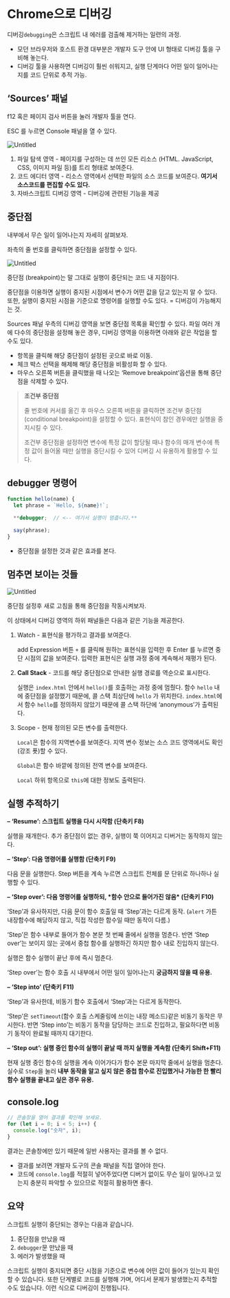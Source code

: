 # Chrome으로 디버깅

디버깅`debugging`은 스크립트 내 에러를 검출해 제거하는 일련의 과정.

- 모던 브라우저와 호스트 환경 대부분은 개발자 도구 안에 UI 형태로 디버깅 툴을 구비해 놓는다.
- 디버깅 툴을 사용하면 디버깅이 훨씬 쉬워지고, 실행 단계마다 어떤 일이 일어나는지를 코드 단위로 추적 가능.

## ‘Sources’ 패널

f12 혹은 페이지 검사 버튼을 눌러 개발자 툴을 연다.

ESC 를 누르면 Console 패널을 열 수 있다.

![Untitled](https://s3-us-west-2.amazonaws.com/secure.notion-static.com/2b605e90-d247-4b19-ad5e-fcf1e1a40d3c/Untitled.png)

1. 파일 탐색 영역 - 페이지를 구성하는 데 쓰인 모든 리소스 (HTML. JavaScript, CSS, 이미지 파일 등)를 트리 형태로 보여준다.
2. 코드 에디터 영역 - 리소스 영역에서 선택한 파일의 소스 코드를 보여준다. **여기서 소스코드를 편집할 수도 있다.**
3. 자바스크립트 디버깅 영역 - 디버깅에 관련된 기능을 제공

## 중단점

내부에서 무슨 일이 일어나는지 자세히 살펴보자.

좌측의 줄 번호를 클릭하면 중단점을 설정할 수 있다.

![Untitled](https://s3-us-west-2.amazonaws.com/secure.notion-static.com/54d7b464-5db1-47c9-8730-9399f5bf2785/Untitled.png)

중단점 (breakpoint)는 말 그대로 실행이 중단되는 코드 내 지점이다.

중단점을 이용하면 실행이 중지된 시점에서 변수가 어떤 값을 담고 있는지 알 수 있다. 또한, 실행이 중지된 시점을 기준으로 명령어를 실행할 수도 있다. = 디버깅이 가능해지는 것.

Sources 패널 우측의 디버깅 영역을 보면 중단점 목록을 확인할 수 있다. 파일 여러 개에 다수의 중단점을 설정해 놓은 경우, 디버깅 영역을 이용하면 아래와 같은 작업을 할 수도 있다.

- 항목을 클릭해 해당 중단점이 설정된 곳으로 바로 이동.
- 체크 박스 선택을 해제해 해당 중단점을 비활성화 할 수 있다.
- 마우스 오른쪽 버튼을 클릭했을 때 나오는 ‘Remove breakpoint’옵션을 통해 중단점을 삭제할 수 있다.

> **조건부 중단점**
>
> 줄 번호에 커서를 옮긴 후 마우스 오른쪽 버튼을 클릭하면 조건부 중단점(conditional breakpoint)을 설정할 수 있다. 표현식이 참인 경우에만 실행을 중지시킬 수 있다.
>
> 조건부 중단점을 설정하면 변수에 특정 값이 할당될 때나 함수의 매개 변수에 특정 값이 들어올 때만 실행을 중단시킬 수 있어 디버깅 시 유용하게 활용할 수 있다.

## debugger 명령어

```jsx
function hello(name) {
  let phrase = `Hello, ${name}!`;

  **debugger;  // <-- 여기서 실행이 멈춥니다.**

  say(phrase);
}
```

- 중단점을 설정한 것과 같은 효과를 본다.

## 멈추면 보이는 것들

![Untitled](https://s3-us-west-2.amazonaws.com/secure.notion-static.com/4e8c0f5b-0b9c-469e-80f0-ba98dd2dd1b6/Untitled.png)

중단점 설정후 새로 고침을 통해 중단점을 작동시켜보자.

이 상태에서 디버깅 영역의 하위 패널들은 다음과 같은 기능을 제공한다.

1. Watch - 표현식을 평가하고 결과를 보여준다.

   add Expression 버튼 `+` 를 클릭해 원하는 표현식을 입력한 후 Enter 를 누르면 중단 시점의 값을 보여준다. 입력한 표현식은 실행 과정 중에 계속해서 재평가 된다.

2. **Call Stack** - 코드를 해당 중단점으로 안내한 실행 경로를 역순으로 표시한다.

   실행은 `index.html` 안에서 `hello()`를 호출하는 과정 중에 멈췄다. 함수 `hello` 내에 중단점을 설정했기 때문에, 콜 스택 최상단에 `hello` 가 위치한다. `index.html`에서 함수 `hello`를 정의하지 않았기 때문에 콜 스택 하단에 ‘anonymous’가 출력된다.

3. Scope - 현재 정의된 모든 변수를 출력한다.

   `Local`은 함수의 지역변수를 보여준다. 지역 변수 정보는 소스 코드 영역에서도 확인(강조 푯)할 수 있다.

   `Global`은 함수 바깥에 정의된 전역 변수를 보여준다.

   `Local` 하위 항목으로 `this`에 대한 정보도 출력된다.

## 실행 추적하기

**– ‘Resume’: 스크립트 실행을 다시 시작함 (단축키 F8)**

실행을 재개한다. 추가 중단점이 없는 경우, 실행이 쭉 이어지고 디버거는 동작하지 않는다.

**– ‘Step’: 다음 명령어를 실행함 (단축키 F9)**

다음 문을 실행한다. Step 버튼을 계속 누르면 스크립트 전체를 문 단위로 하나하나 실행할 수 있다.

**– ‘Step over’: 다음 명령어를 실행하되, \*함수 안으로 들어가진 않음\* (단축키 F10)**

‘Step’과 유사하지만, 다음 문이 함수 호출일 때 ‘Step’과는 다르게 동작. (`alert` 가튼 내장함수에 해당하지 않고, 직접 작성한 함수일 때만 동작이 다름.)

‘Step’은 함수 내부로 들어가 함수 본문 첫 번째 줄에서 실행을 멈춘다. 반면 ‘Step over’는 보이지 않는 곳에서 중첩 함수를 실행하긴 하지만 함수 내로 진입하지 않는다.

실행은 함수 실행이 끝난 후에 즉시 멈춘다.

‘Step over’는 함수 호출 시 내부에서 어떤 일이 일어나는지 **궁금하지 않을 때 유용.**

**– ‘Step into’ (단축키 F11)**

‘Step’과 유사한데, 비동기 함수 호출에서 ‘Step’과는 다르게 동작한다.

‘Step’은 `setTimeout`(함수 호출 스케줄링에 쓰이는 내장 메소드)같은 비동기 동작은 무시한다. 반면 ‘Step into’는 비동기 동작을 담당하는 코드로 진입하고, 필요하다면 비동기 동작이 완료될 때까지 대기한다.

**– ‘Step out’: 실행 중인 함수의 실행이 끝날 때 까지 실행을 계속함 (단축키 Shift+F11)**

현재 실행 중인 함수의 실행을 계속 이어가다가 함수 본문 마지막 줄에서 실행을 멈춘다. 실수로 `Step`을 눌러 **내부 동작을 알고 싶지 않은 중첩 함수로 진입했거나 가능한 한 빨리 함수 실행을 끝내고 싶은 경우 유용.**

## console.log

```jsx
// 콘솔창을 열어 결과를 확인해 보세요.
for (let i = 0; i < 5; i++) {
  console.log("숫자", i);
}
```

결과는 콘솔창에만 있기 때문에 일반 사용자는 결과를 볼 수 없다.

- 결과를 보려면 개발자 도구의 콘솔 패널을 직접 열어야 한다.
- 코드에 `console.log`를 적절히 넣어주었다면 디버거 없이도 무슨 일이 일어나고 있는지 충분히 파악할 수 있으므로 적절히 활용하면 좋다.

## 요약

스크립트 실행이 중단되는 경우는 다음과 같습니다.

1. 중단점을 만났을 때
2. `debugger`문 만났을 때
3. 에러가 발생했을 때

스크립트 실행이 중지되면 중단 시점을 기준으로 변수에 어떤 값이 들어가 있는지 확인할 수 있습니다. 또한 단계별로 코드를 실행해 가며, 어디서 문제가 발생했는지 추적할 수도 있습니다. 이런 식으로 디버깅이 진행됩니다.